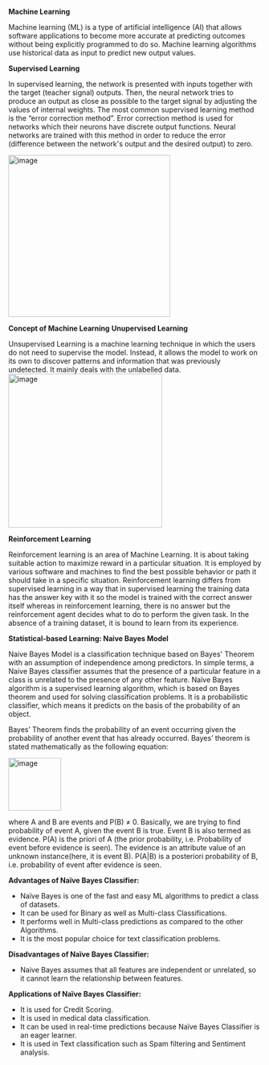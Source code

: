 **Machine Learning**

Machine learning (ML) is a type of artificial intelligence (AI) that allows software applications to become more accurate at predicting outcomes without being explicitly programmed to do so. Machine learning algorithms use historical data as input to predict new output values.

**Supervised Learning**

In supervised learning, the network is presented with inputs together with the target (teacher signal) outputs. Then, the neural network tries to produce an output as close as possible to the target signal by adjusting the values of internal weights. The most common supervised learning method is the “error correction method”. Error correction method is used for networks which their neurons have discrete output functions. Neural networks are trained with this method in order to reduce the error (difference between the network's output and the desired output) to zero.

<img width="322" alt="image" src="https://user-images.githubusercontent.com/82272276/171100763-14012b87-de27-4049-9791-b39c5a6bfcd4.png">

**Concept of Machine Learning**
**Unupervised Learning**

Unsupervised Learning is a machine learning technique in which the users do not need to supervise the model. Instead, it allows the model to work on its own to discover patterns and information that was previously undetected. It mainly deals with the unlabelled data.
<img width="306" alt="image" src="https://user-images.githubusercontent.com/82272276/171101080-e32ee5eb-ee49-49a4-b6be-2c8ce8e707d5.png">

**Reinforcement Learning**

Reinforcement learning is an area of Machine Learning. It is about taking suitable action to maximize reward in a particular situation. It is employed by various software and machines to find the best possible behavior or path it should take in a specific situation. Reinforcement learning differs from supervised learning in a way that in supervised learning the training data has the answer key with it so the model is trained with the correct answer itself whereas in reinforcement learning, there is no answer but the reinforcement agent decides what to do to perform the given task. In the absence of a training dataset, it is bound to learn from its experience. 

**Statistical-based Learning: Naive Bayes Model**

Naive Bayes Model is a classification technique based on Bayes' Theorem with an assumption of independence among predictors. In simple terms, a Naive Bayes classifier assumes that the presence of a particular feature in a class is unrelated to the presence of any other feature.
Naïve Bayes algorithm is a supervised learning algorithm, which is based on Bayes theorem and used for solving classification problems. It is a probabilistic classifier, which means it predicts on the basis of the probability of an object.

Bayes’ Theorem finds the probability of an event occurring given the probability of another event that has already occurred. Bayes’ theorem is stated mathematically as the following equation:

<img width="105" alt="image" src="https://user-images.githubusercontent.com/82272276/171103777-f541083d-297a-4684-8405-135cb96564d8.png">

where A and B are events and P(B) ≠ 0.
Basically, we are trying to find probability of event A, given the event B is true. Event B is also termed as evidence.
P(A) is the priori of A (the prior probability, i.e. Probability of event before evidence is seen). 
The evidence is an attribute value of an unknown instance(here, it is event B).
P(A|B) is a posteriori probability of B, i.e. probability of event after evidence is seen.

**Advantages of Naïve Bayes Classifier:**
- Naïve Bayes is one of the fast and easy ML algorithms to predict a class of datasets.
- It can be used for Binary as well as Multi-class Classifications.
- It performs well in Multi-class predictions as compared to the other Algorithms.
- It is the most popular choice for text classification problems.

**Disadvantages of Naïve Bayes Classifier:**

- Naive Bayes assumes that all features are independent or unrelated, so it cannot learn the relationship between features.

**Applications of Naïve Bayes Classifier:**

- It is used for Credit Scoring.
- It is used in medical data classification.
- It can be used in real-time predictions because Naïve Bayes Classifier is an eager learner.
- It is used in Text classification such as Spam filtering and Sentiment analysis.
